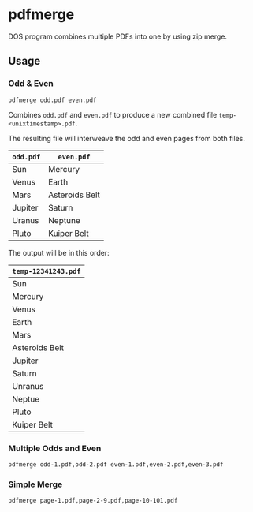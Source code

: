 # pdfmerge

DOS program combines multiple PDFs into one by using zip merge.

## Usage

### Odd & Even

```
pdfmerge odd.pdf even.pdf
```

Combines `odd.pdf` and `even.pdf` to produce a new combined
file `temp-<unixtimestamp>.pdf`.

The resulting file will interweave the odd and even pages from both files.

| `odd.pdf` | `even.pdf` |
| --- | --- |
| Sun | Mercury |
| Venus | Earth |
| Mars | Asteroids Belt |
| Jupiter | Saturn |
| Uranus | Neptune |
| Pluto | Kuiper Belt |

The output will be in this order:

| `temp-12341243.pdf` |
| --- |
| Sun |
| Mercury |
| Venus |
| Earth |
| Mars |
| Asteroids Belt |
| Jupiter |
| Saturn |
| Unranus |
| Neptue |
| Pluto |
| Kuiper Belt |

### Multiple Odds and Even

```
pdfmerge odd-1.pdf,odd-2.pdf even-1.pdf,even-2.pdf,even-3.pdf
```

### Simple Merge

```
pdfmerge page-1.pdf,page-2-9.pdf,page-10-101.pdf
```
